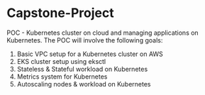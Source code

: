 # Capstone-Project

POC - Kubernetes cluster on cloud and managing applications on Kubernetes. The POC will involve the following goals:

1) Basic VPC setup for a Kubernetes cluster on AWS
2) EKS cluster setup using eksctl
3) Stateless & Stateful workload on Kubernetes
4) Metrics system for Kubernetes
5) Autoscaling nodes & workload on Kubernetes
